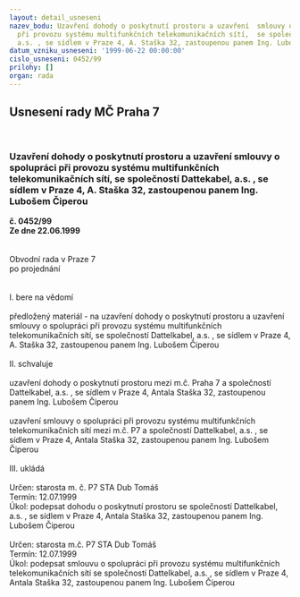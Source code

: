 ```yaml
---
layout: detail_usneseni
nazev_bodu: Uzavření dohody o poskytnutí prostoru a uzavření  smlouvy o spolupráci
  při provozu systému multifunkčních telekomunikačních sítí,  se společností Dattekabel,
  a.s. , se sídlem v Praze 4, A. Staška 32, zastoupenou panem Ing. Lubošem Čiperou
datum_vzniku_usneseni: '1999-06-22 00:00:00'
cislo_usneseni: 0452/99
prilohy: []
organ: rada
---
```

<div id="ucUsn_pList" class="usn">
	<span><h2>Usnesení rady MČ Praha 7 </h2>
<br></span><div class="standBody">
<span><h3>Uzavření dohody o poskytnutí prostoru a uzavření  smlouvy o spolupráci při provozu systému multifunkčních telekomunikačních sítí,  se společností Dattekabel, a.s. , se sídlem v Praze 4, A. Staška 32, zastoupenou panem Ing. Lubošem Čiperou</h3></span><div class="center">
		<strong>č. 0452/99</strong><br>
	</div>
<div class="center">
		<strong>Ze dne 22.06.1999</strong><br><br>
	</div>
<br>Obvodní rada v Praze 7<br>po projednání<br><br><br>I.	bere na vědomí<br><br> předložený materiál - na uzavření dohody o poskytnutí prostoru a uzavření  smlouvy o spolupráci při provozu systému multifunkčních telekomunikačních sítí,  se společností Dattelkabel, a.s. , se sídlem v Praze 4, A. Staška 32, zastoupenou panem Ing. Lubošem Čiperou<br><br>II.	schvaluje <br><br>uzavření dohody o poskytnutí prostoru mezi m.č. Praha 7 a společností Dattelkabel, a.s. , se sídlem v Praze 4, Antala Staška 32, zastoupenou panem Ing. Lubošem Čiperou<br><br>uzavření smlouvy o spolupráci při provozu  systému multifunkčních telekomunikačních  sítí mezi m.č. P7 a společností Dattelkabel, a.s. , se sídlem v Praze 4, Antala Staška 32, zastoupenou panem Ing. Lubošem Čiperou<br><br>III.	ukládá <br><br> Určen:	starosta m. č. P7	STA Dub Tomáš<br>Termín: 12.07.1999<br>Úkol:	podepsat dohodu o poskytnutí prostoru se společností Dattelkabel, a.s. , se sídlem v Praze 4, Antala Staška 32, zastoupenou panem Ing. Lubošem Čiperou<br> <br> Určen:	starosta m.č. P7	STA Dub Tomáš<br>Termín: 12.07.1999<br>Úkol:	podepsat smlouvu  o spolupráci při provozu  systému multifunkčních  telekomunikačních sítí se společností Dattelkabel, a.s. , se sídlem v Praze 4, Antala Staška 32, zastoupenou panem Ing. Lubošem Čiperou <br>
</div>
</div>